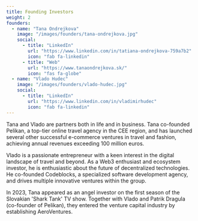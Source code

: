 ```yaml
---
title: Founding Investors
weight: 2
founders:
  - name: "Tana Ondrejkova"
    image: "/images/founders/tana-ondrejkova.jpg"
    social:
      - title: "LinkedIn"
        url: "https://www.linkedin.com/in/tatiana-ondrejkova-759a7b2"
        icon: "fab fa-linkedin"
      - title: "Web"
        url: "https://www.tanaondrejkova.sk/"
        icon: "fas fa-globe"
  - name: "Vlado Hudec"
    image: "/images/founders/vlado-hudec.jpg"
    social:
      - title: "LinkedIn"
        url: "https://www.linkedin.com/in/vladimirhudec"
        icon: "fab fa-linkedin"
---
```


Tana and Vlado are partners both in life and in business. Tana co-founded Pelikan, a top-tier online travel agency in the CEE region, and has launched several other successful e-commerce ventures in travel and fashion, achieving annual revenues exceeding 100 million euros.

Vlado is a passionate entrepreneur with a keen interest in the digital landscape of travel and beyond. As a Web3 enthusiast and ecosystem investor, he is enthusiastic about the future of decentralized technologies. He co-founded Codeblocks, a specialized software development agency, and drives multiple innovative ventures within the group.

In 2023, Tana appeared as an angel investor on the first season of the Slovakian 'Shark Tank' TV show. Together with Vlado and Patrik Dragula (co-founder of Pelikan), they entered the venture capital industry by establishing AeroVentures.
